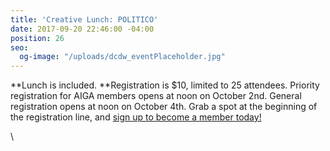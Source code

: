 ```yaml
---
title: 'Creative Lunch: POLITICO'
date: 2017-09-20 22:46:00 -04:00
position: 26
seo:
  og-image: "/uploads/dcdw_eventPlaceholder.jpg"
---
```


**Lunch is included. **Registration is $10, limited to 25 attendees. Priority registration for AIGA members opens at noon on October 2nd. General registration opens at noon on October 4th. Grab a spot at the beginning of the registration line, and [sign up to become a member today!](http://www.aiga.org/join)

\
